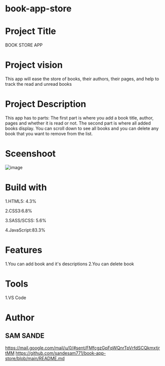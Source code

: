 # book-app-store
# Project Title
BOOK STORE APP
# Project vision
This app will ease the store of books, their authors, their pages, and help to track the read and unread books
# Project Description
This app has to parts: The first part is where you add a book title, author, pages and whether it is read or not. The second part is where all added books display. You can scroll down to see all books and you can delete any book that you want to remove from the list.
# Sceenshoot
![image](https://user-images.githubusercontent.com/107360364/173242161-0664320f-db7c-4cbb-a5da-4a030e89f2ad.png)
# Build with
1.HTML5: 4.3%

2.CSS3:6.8%

3.SASS/SCSS: 5.6%

4.JavaScript:83.3%
# Features
1.You can add book and it's descriptions
2.You can delete book
# Tools
1.VS Code
# Author
## SAM SANDE
<https://mail.google.com/mail/u/0/#sent/FMfcgzGpFqWQnrTpVrfdSCQkmxtjrtMM>
<https://github.com/sandesam771/book-app-store/blob/main/README.md>
